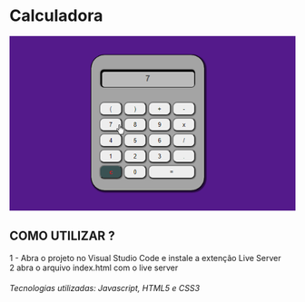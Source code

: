 # Calculadora      
  
![calculadora](https://github.com/ProgramadorLeandroSantos/Calculadora/blob/master/calculadora.gif)
  
## COMO UTILIZAR ?
1 - Abra o projeto no Visual Studio Code e instale a extenção Live Server<br/>
2 abra o arquivo index.html com o live server
###### Tecnologias utilizadas: Javascript, HTML5 e CSS3
